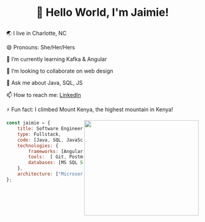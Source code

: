 # <p align="center"> 👋 Hello World, I'm Jaimie!

🌏 I live in Charlotte, NC

😄 Pronouns: She/Her/Hers  

🌱 I’m currently learning Kafka & Angular

👯 I’m looking to collaborate on web design

💬 Ask me about Java, SQL, JS  

📫 How to reach me: [LinkedIn](https://www.linkedin.com/in/jaimie-sanita/)

⚡ Fun fact: I climbed Mount Kenya, the highest mountain in Kenya!

<img src="https://user-images.githubusercontent.com/77938209/147964965-55676b9b-4f4a-4900-9202-44bc8d3abbb5.jpg"  align="right" width="300" height="250">

```javascript
const jaimie = {
    title: Software Engineer,
    type: Fullstack,
    code: [Java, SQL, JavaScript, TypeScript, HTML, CSS], 
    technologies: {
        frameworks: [Angular, Vue.js, Spring, Hibernate],
        tools:  [ Git, Postman, Kadeck, JIRA, IntelliJ, Visual Studio Code, Eclipse],
        databases: [MS SQL Server, PostgreSQL]
    },
    architecture: ["Microservices", "Event-Driven", "Design System Pattern"],
};
```

